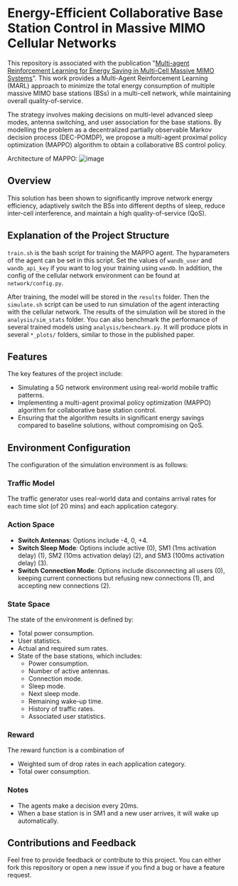 # Energy-Efficient Collaborative Base Station Control in Massive MIMO Cellular Networks

This repository is associated with the publication "[Multi-agent Reinforcement Learning for Energy Saving in Multi-Cell Massive MIMO Systems](https://ieeexplore.ieee.org/document/10624787)". This work provides a Multi-Agent Reinforcement Learning (MARL) approach to minimize the total energy consumption of multiple massive MIMO base stations (BSs) in a multi-cell network, while maintaining overall quality-of-service.

The strategy involves making decisions on multi-level advanced sleep modes, antenna switching, and user association for the base stations. By modelling the problem as a decentralized partially observable Markov decision process (DEC-POMDP), we propose a multi-agent proximal policy optimization (MAPPO) algorithm to obtain a collaborative BS control policy.

Architecture of MAPPO:
![image](https://github.com/user-attachments/assets/12b8ee47-f049-47d0-89d8-88696a7bf08a)

## Overview

This solution has been shown to significantly improve network energy efficiency, adaptively switch the BSs into different depths of sleep, reduce inter-cell interference, and maintain a high quality-of-service (QoS). 

## Explanation of the Project Structure

`train.sh` is the bash script for training the MAPPO agent. The hyparameters of the agent can be set in this script. Set the values of `wandb_user` and `wandb_api_key` if you want to log your training using `wandb`. In addition, the config of the cellular network environment can be found at `network/config.py`.

After training, the model will be stored in the `results` folder. Then the `simulate.sh` script can be used to run simulation of the agent interacting with the cellular network. The results of the simulation will be stored in the `analysis/sim_stats` folder. You can also benchmark the performance of several trained models using `analysis/benchmark.py`. It will produce plots in several `*_plots/` folders, similar to those in the published paper.

## Features

The key features of the project include:

- Simulating a 5G network environment using real-world mobile traffic patterns.
- Implementing a multi-agent proximal policy optimization (MAPPO) algorithm for collaborative base station control.
- Ensuring that the algorithm results in significant energy savings compared to baseline solutions, without compromising on QoS.

## Environment Configuration

The configuration of the simulation environment is as follows:

### Traffic Model

The traffic generator uses real-world data and contains arrival rates for each time slot (of 20 mins) and each application category.

### Action Space

- **Switch Antennas**: Options include -4, 0, +4.
- **Switch Sleep Mode**: Options include active (0), SM1 (1ms activation delay) (1), SM2 (10ms activation delay) (2), and SM3 (100ms activation delay) (3).
- **Switch Connection Mode**: Options include disconnecting all users (0), keeping current connections but refusing new connections (1), and accepting new connections (2).

### State Space

The state of the environment is defined by:

- Total power consumption.
- User statistics.
- Actual and required sum rates.
- State of the base stations, which includes:
  - Power consumption.
  - Number of active antennas.
  - Connection mode.
  - Sleep mode.
  - Next sleep mode.
  - Remaining wake-up time.
  - History of traffic rates.
  - Associated user statistics.

### Reward

The reward function is a combination of
- Weighted sum of drop rates in each application category.
- Total ower consumption.

### Notes

- The agents make a decision every 20ms.
- When a base station is in SM1 and a new user arrives, it will wake up automatically.

## Contributions and Feedback

Feel free to provide feedback or contribute to this project. You can either fork this repository or open a new issue if you find a bug or have a feature request.
